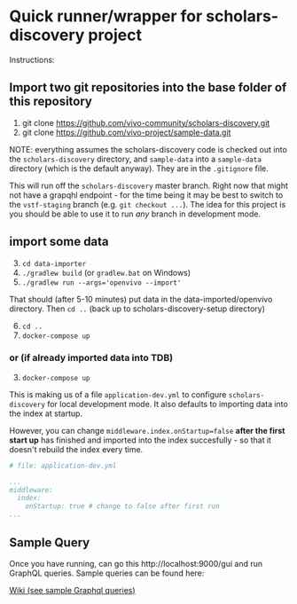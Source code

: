 # Quick runner/wrapper for scholars-discovery project

Instructions:

## Import two git repositories into the base folder of this repository

1) git clone https://github.com/vivo-community/scholars-discovery.git 
2) git clone https://github.com/vivo-project/sample-data.git

NOTE: everything assumes the scholars-discovery code is checked out into the 
`scholars-discovery` directory, and `sample-data` into a `sample-data` directory
(which is the default anyway).  They are in the `.gitignore` file.

This will run off the `scholars-discovery` master branch.  Right now that might
not have a grapqhl endpoint - for the time being it may be best to switch to
the `vstf-staging` branch (e.g. `git checkout ...`).  The idea for this
project is you should be able to use it to run *any* branch in development mode.

## import some data

3) `cd data-importer`
4) `./gradlew build` (or `gradlew.bat` on Windows)
5) `./gradlew run --args='openvivo --import'`

That should (after 5-10 minutes) put data in the data-imported/openvivo
directory.  Then `cd ..` (back up to scholars-discovery-setup directory)

6) `cd ..`
7) `docker-compose up`

### or (if already imported data into TDB)

3) `docker-compose up`

This is making us of a file `application-dev.yml` to configure `scholars-discovery`
for local development mode.  It also defaults to importing data into the index 
at startup.

However, you can change `middleware.index.onStartup=false` **after the first start up** 
has finished and imported into the index succesfully - so that it doesn't rebuild the
index every time.

```yaml
# file: application-dev.yml

...
middleware:
  index:
    onStartup: true # change to false after first run
...

```

## Sample Query

Once you have running, can go this http://localhost:9000/gui and run GraphQL queries.
Sample queries can be found here:

[Wiki (see sample Graphql queries)](https://github.com/vivo-community/scholars-react/wiki)

